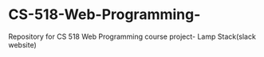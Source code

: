 # CS-518-Web-Programming-
Repository for CS 518 Web Programming course project- Lamp Stack(slack website)
